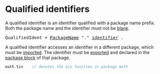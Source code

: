 # Qualified identifiers

A qualified identifier is an identifier qualified with a package name prefix. Both the package name and the identifier must not be [blank](/Declarations%20and%20scope/blank_identifier.html).

<pre>
<a id="QualifiedIdent">QualifiedIdent</a> = <a href="/Packages/package_clause.html#PackageName">PackageName</a> "." <a href="/Lexical%20elements/identifiers.html#identifier">identifier</a> .
</pre>

A qualified identifier accesses an identifier in a different package, which must be [imported](/Packages/import_declarations.html). The identifier must be [exported](/Declarations%20and%20scope/exported_identifiers.html) and declared in the [package block](/Blocks/) of that package.

```go
math.Sin	// denotes the Sin function in package math
```
